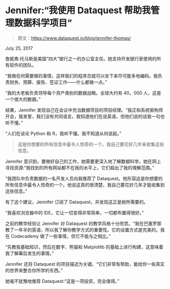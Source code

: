 # Jennifer:“我使用 Dataquest 帮助我管理数据科学项目”

> 原文：<https://www.dataquest.io/blog/jennifer-thomas/>

July 25, 2017

詹妮弗·托马斯是美国“四大”银行之一的办公室主任。她支持开发银行家使用的所有软件的团队。

“我做任何需要做的事情，这样我们的程序员就可以坐下来尽可能多地编码。我负责财务、预算、报告、签证工作——什么都做一点。”

“我的大老板负责领导每个资产类别的数据战略。全球大约有 40，000 人，这是一个很大的数据。”

结果，Jennifer 发现自己在会议中充当数据项目的项目经理。“我正和系统架构师开会，我发誓，我们没有共同语言。我知道他们在说英语，但他们说的话我一句也听不懂。”

“人们在谈论 Python 和 R，我听不懂。我不知道从何说起。”

> 这是你想要的所有信息中最令人惊奇的一个。我自己要花好几年来收集这些信息。

Jennifer 意识到，要做好自己的工作，她需要更深入地了解数据科学。她在网上寻找资源:“我找到的所有网站都不在我的水平上，它们超出了我的理解范围。”

“我团队中负责数据的一名开发人员向我推荐了 Dataquest。他形容这是你想要的所有信息中最令人惊奇的一个。他说这真的很清楚，我自己要花好几年才能收集到这些信息。”

有了这个建议，Jennifer 订阅了 Dataquest，并发现这正是她所需要的。

“我喜欢浏览器中的 IDE，它让一切变得非常简单。一切都布置得很好。”

之前的教学经验让 Jennifer 对 Dataquest 的教学风格十分欣赏。“我在巴塞罗那教了一年半的英语，所以我了解你教学方式的重要性。它的设置方式是完美的。我在 Codecademy 做了一些事情，但它不能与之相比。”

“先教我基础知识，然后在数字、熊猫和 Matplotlib 的基础上进行构建，这意味着我了解幕后发生的事情。”

Jennifer 还将 Dataquest 的项目描述为关键。“它们非常有帮助，能给你一些真实的世界来整合你所学的东西。”

她毫不犹豫地推荐 Dataquest:“这是一项投资，完全值得。”
